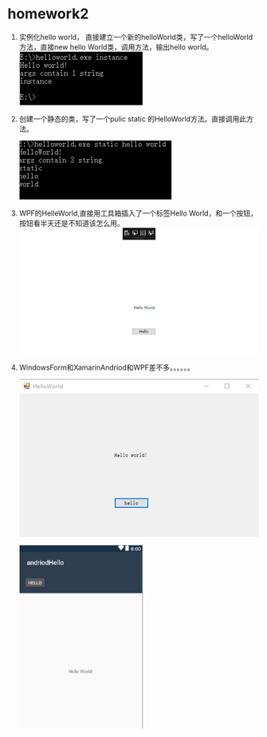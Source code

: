 # homework2

1. 实例化hello world， 直接建立一个新的helloWorld类，写了一个helloWorld方法，直接new hello World类，调用方法，输出hello world。
 ![](picture/instanceHelloWorld.png)

2. 创建一个静态的类，写了一个pulic static 的HelloWorld方法。直接调用此方法。

   ![](picture/staticHelloWorld.png)

3. WPF的HelleWorld,直接用工具箱插入了一个标签Hello World，和一个按钮，按钮看半天还是不知道该怎么用。
![](picture/WPFHelloWorld.png)

4. WindowsForm和XamarinAndriod和WPF差不多。。。。。。

   ![](picture/WindowsFormHelloWorld.png)

   ![](picture/andriodHelloWorld.png)


